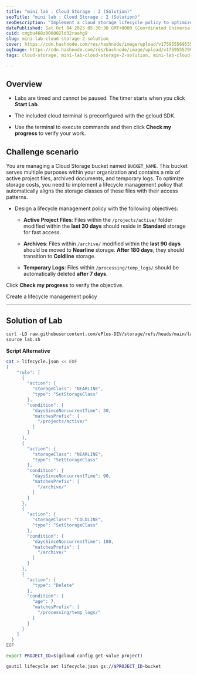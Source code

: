 ```yaml
---
title: "mini lab : Cloud Storage : 2 (Solution)"
seoTitle: "mini lab : Cloud Storage : 2 (Solution)"
seoDescription: "Implement a cloud storage lifecycle policy to optimize costs by aligning storage classes with file access patterns"
datePublished: Sat Oct 04 2025 05:30:38 GMT+0000 (Coordinated Universal Time)
cuid: cmgbu468z000002ld32raahg9
slug: mini-lab-cloud-storage-2-solution
cover: https://cdn.hashnode.com/res/hashnode/image/upload/v1759555695353/b1fff028-1f6a-4553-81c0-f9921d5749e1.png
ogImage: https://cdn.hashnode.com/res/hashnode/image/upload/v1759555799806/6728d215-1fcd-46df-ab86-dc8cdb99a741.png
tags: cloud-storage, mini-lab-cloud-storage-2-solution, mini-lab-cloud-storage-2, mini-lab

---
```


## Overview

* Labs are timed and cannot be paused. The timer starts when you click **Start Lab**.
    
* The included cloud terminal is preconfigured with the gcloud SDK.
    
* Use the terminal to execute commands and then click **Check my progress** to verify your work.
    

## Challenge scenario

You are managing a Cloud Storage bucket named `BUCKET_NAME`. This bucket serves multiple purposes within your organization and contains a mix of active project files, archived documents, and temporary logs. To optimize storage costs, you need to implement a lifecycle management policy that automatically aligns the storage classes of these files with their access patterns.

* Design a lifecycle management policy with the following objectives:
    
    * **Active Project Files**: Files within the `/projects/active/` folder modified within the **last 30 days** should reside in **Standard** storage for fast access.
        
    * **Archives**: Files within `/archive/` modified within the **last 90 days** should be moved to **Nearline** storage. **After 180 days**, they should transition to **Coldline** storage.
        
    * **Temporary Logs**: Files within `/processing/temp_logs/` should be automatically deleted **after 7 days**.
        

Click **Check my progress** to verify the objective.

Create a lifecycle management policy

---

## Solution of Lab

```apache
curl -LO raw.githubusercontent.com/ePlus-DEV/storage/refs/heads/main/labs/mini%20lab%20%3A%20Cloud%20Storage%20%3A%202/lab.sh
source lab.sh
```

**Script Alternative**

```bash
cat > lifecycle.json << EOF
{
    "rule": [
      {
        "action": {
          "storageClass": "NEARLINE",
          "type": "SetStorageClass"
        },
        "condition": {
          "daysSinceNoncurrentTime": 30,
          "matchesPrefix": [
            "/projects/active/"
          ]
        }
      },
      {
        "action": {
          "storageClass": "NEARLINE",
          "type": "SetStorageClass"
        },
        "condition": {
          "daysSinceNoncurrentTime": 90,
          "matchesPrefix": [
            "/archive/"
          ]
        }
      },
      {
        "action": {
          "storageClass": "COLDLINE",
          "type": "SetStorageClass"
        },
        "condition": {
          "daysSinceNoncurrentTime": 180,
          "matchesPrefix": [
            "/archive/"
          ]
        }
      },
      {
        "action": {
          "type": "Delete"
        },
        "condition": {
          "age": 7,
          "matchesPrefix": [
            "/processing/temp_logs/"
          ]
        }
      }
    ]
  }
EOF

export PROJECT_ID=$(gcloud config get-value project)

gsutil lifecycle set lifecycle.json gs://$PROJECT_ID-bucket
```